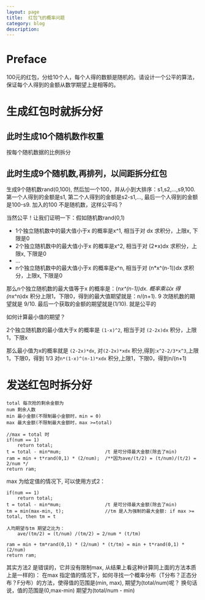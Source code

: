 ```yaml
---
layout: page
title:	红包飞的概率问题
category: blog
description: 
---
```

# Preface

100元的红包，分给10个人，每个人得的数额是随机的。请设计一个公平的算法，保证每个人得到的金额从数学期望上是相等的。


# 生成红包时就拆分好

## 此时生成10个随机数作权重
按每个随机数据的比例拆分

## 此时生成9个随机数,再排列，以间距拆分红包
生成9个随机数rand(0,100), 然后加一个100，并从小到大排序：s1,s2,...,s9,100. 第一个人得到的金额是s1, 第二个人得到的金额是s2-s1,..., 最后一个人得到的金额是100-s9. 加入的100 不是随机数，这样公平吗？ 

当然公平！让我们证明一下：假如随机数rand(0,1)

- 1个独立随机数中的最大值小于x 的概率是x^1, 相当于对 dx 求积分，上限x, 下限是0
- 2个独立随机数中的最大值小于x 的概率是x^2, 相当于对 (2*x)dx 求积分，上限x, 下限是0
- ...
- n个独立随机数中的最大值小于x 的概率是x^n, 相当于对 (n*x^(n-1))dx 求积分，上限x, 下限是0

那么n个独立随机数的最大值等于x 的概率是：(n*x^(n-1))dx.
概率乘以x 得(n*x^n)dx 积分上限1，下限0，得到的最大值期望就是：n/(n+1).
9 次随机数的期望就是 9/10. 最后一个获取的金额的期望就是(1/10). 就是公平的

如何计算最小值的期望？

2个独立随机数的最小值大于x 的概率是 `(1-x)^2`, 相当于对 `(2-2x)dx` 积分，上限1，下限x

那么最小值为x的概率就是 `(2-2x)*dx`, 对`(2-2x)*xdx` 积分,得到:`x^2-2/3*x^3`,上限1，下限0，得到 1/3
对`n*(1-x)^(n-1)*xdx` 积分,上限1，下限0，得到n/(n+1)

# 发送红包时拆分好

	total 每次抢的剩余金额为
	num	剩余人数
	min	最小金额(不限制最小金额时，min = 0)
	max	最大金额(不限制最大金额时，max >=total)

	//max = total 时
	if(num == 1)
		return total;
	t = total - min*mum;				/t 是可分得最大金额(除去了min)
	ram = min + t*rand(0,1) * (2/num);	/**因为ave/(t/2) = (t/num)/(t/2) = 2/num */
	return ram;

max 为给定值的情况下, 可以使用方式2：

	if(num == 1)
		return total;
	t = total - min*mum;				/t 是可分得最大金额(除去了min)
	tm = min(max-min, t);				//tm 是人为强制的最大金额: if max >= total, then tm = t

	人均期望与tm 期望之比为：
		ave/(tm/2) = (t/num) /(tm/2) = 2/num * (t/tm)

	ram = min + tm*rand(0,1) * (2/num) * (t/tm) = min + t*rand(0,1) * (2/num)
	return ram;

其实方法2 是错误的，它并没有限制max, 从结果上看这种计算同上面的方法本质上是一样的)：
在max 指定值的情况下，如何寻找一个概率分布（T分布？正态分布？F分布）的方法，使得值的范围是(min, max), 期望为(total/num)呢？
换句话说，值的范围是(0,max-min) 期望为(total/num - min)

